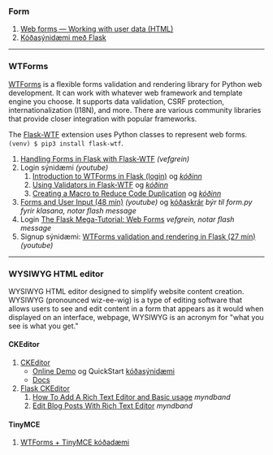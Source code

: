 ### Form 
1. [Web forms — Working with user data (HTML)](https://developer.mozilla.org/en-US/docs/Learn/Forms)
1. [Kóðasýnidæmi með Flask](https://github.com/vefthroun/Namsefni/tree/main/5-FORM/FORM)
<!-- 1. [flask.Request](https://tedboy.github.io/flask/generated/generated/flask.Request.html) -->

---

### WTForms
[WTForms](https://wtforms.readthedocs.io/en/3.0.x/) is a flexible forms validation and rendering library for Python web development. It can work with whatever web framework and template engine you choose. It supports data validation, CSRF protection, internationalization (I18N), and more. There are various community libraries that provide closer integration with popular frameworks.  

The [Flask-WTF](https://flask-wtf.readthedocs.io/en/1.0.x/) extension uses Python classes to represent web forms. `(venv) $ pip3 install flask-wtf`.

1. [Handling Forms in Flask with Flask-WTF](https://hackersandslackers.com/flask-wtforms-forms/) _(vefgrein)_
1. Login sýnidæmi _(youtube)_
   1. [Introduction to WTForms in Flask (login)](https://www.youtube.com/watch?v=vzaXBm-ZVOQ) og _[kóðinn](https://github.com/vefthroun/Namsefni/blob/main/WTForms/1_login.py)_
   1. [Using Validators in Flask-WTF](https://youtu.be/jR2aFKuaOBs) og _[kóðinn](https://github.com/PrettyPrinted/youtube_video_code/tree/master/2017/04/24/Using%20Validators%20in%20Flask-WTF%20(Part%202%20of%205)/wtf_validators)_
   1. [Creating a Macro to Reduce Code Duplication](https://youtu.be/J9O0v-iM0TE) og _[kóðinn](https://github.com/PrettyPrinted/youtube_video_code/tree/master/2017/04/28/Flask-WTF%20-%20Creating%20a%20Macro%20to%20Reduce%20Code%20Duplication%20(4%20of%205))_
1. [Forms and User Input (48 mín)](https://www.youtube.com/watch?v=UIJKdCIEXUQ) _(youtube)_ og [kóðaskrár](https://github.com/CoreyMSchafer/code_snippets/tree/master/Python/Flask_Blog/03-Forms-and-Validation) _býr til form.py fyrir klasana, notar flash message_
1. Login [The Flask Mega-Tutorial:  Web Forms](https://blog.miguelgrinberg.com/post/the-flask-mega-tutorial-part-iii-web-forms) _vefgrein, notar flash message_
1. Signup sýnidæmi: [WTForms validation and rendering in Flask (27 mín)](https://www.youtube.com/watch?v=j5IQI4aW9ZU) _(youtube)_ 

<!--
1. [How to validate and use WTForms í Flask](https://www.digitalocean.com/community/tutorials/how-to-use-and-validate-web-forms-with-flask-wtf)
1. [FLASK CRUD From scratch, wtform + editor (gamall)](https://www.youtube.com/watch?v=zRwy8gtgJ1A&t=54s&ab_channel=TraversyMedia) _youtube_ og [kóði](https://github.com/bradtraversy/myflaskapp) 
-->

---

### WYSIWYG HTML editor

WYSIWYG HTML editor designed to simplify website content creation. WYSIWYG (pronounced wiz-ee-wig) is a type of editing software that allows users to see and edit content in a form that appears as it would when displayed on an interface, webpage, WYSIWYG is an acronym for "what you see is what you get."

#### CKEditor 
1. [CKEditor](https://ckeditor.com/)
   - [Online Demo](https://ckeditor.com/ckeditor-5/demo/) og QuickStart [kóðasýnidæmi](https://ckeditor.com/docs/ckeditor5/latest/installation/getting-started/quick-start.html)
   - [Docs](https://ckeditor.com/docs/)
1. [Flask CKEditor](https://flask-ckeditor.readthedocs.io/en/latest/)
   1. [How To Add A Rich Text Editor and Basic usage](https://www.youtube.com/watch?v=5jnAnnxZGQQ&ab_channel=Codemy.com) _myndband_
   1. [Edit Blog Posts With Rich Text Editor](https://www.youtube.com/watch?v=3QkEjJdWoGA&ab_channel=Codemy.com) _myndband_

#### TinyMCE
1.  [WTForms + TinyMCE kóðadæmi](https://github.com/azsoftware/wtf-tinymce/tree/develop/examples/flask_app_example)
